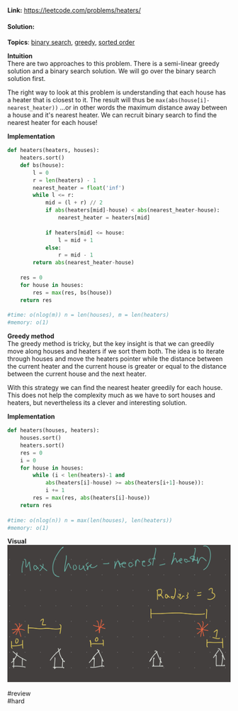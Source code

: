  
**Link:** https://leetcode.com/problems/heaters/  
#### Solution:  
  
**Topics**: [binary search](binary%20search.md), [greedy](greedy.md), [sorted order](../DSA/sorted%20order.md)  
  
**Intuition**  
There are two approaches to this problem. There is a semi-linear greedy solution and a binary search solution. We will go over the binary search solution first.  
  
The right way to look at this problem is understanding that each house has a heater that is closest to it. The result will thus be `max(abs(house[i]-nearest_heater))` ...or in other words the maximum distance away between a house and it's nearest heater. We can recruit binary search to find the nearest heater for each house!  
  
**Implementation**  
```python  
def heaters(heaters, houses):  
	heaters.sort()  
	def bs(house):  
		l = 0  
		r = len(heaters) - 1  
		nearest_heater = float('inf')  
		while l <= r:  
			mid = (l + r) // 2  
			if abs(heaters[mid]-house) < abs(nearest_heater-house):  
				nearest_heater = heaters[mid]  
				  
			if heaters[mid] <= house:  
				l = mid + 1  
			else:  
				r = mid - 1  
		return abs(nearest_heater-house)  
  
	res = 0  
	for house in houses:  
		res = max(res, bs(house))  
	return res  
  
#time: o(nlog(m)) n = len(houses), m = len(heaters)  
#memory: o(1)  
```  
  
**Greedy method**  
The greedy method is tricky, but the key insight is that we can greedily move along houses and heaters if we sort them both. The idea is to iterate through houses and move the heaters pointer while the distance between the current heater and the current house is greater or equal to the distance between the current house and the next heater.   
  
With this strategy we can find the nearest heater greedily for each house. This does not help the complexity much as we have to sort houses and heaters, but nevertheless its a clever and interesting solution.   
  
**Implementation**  
```python  
def heaters(houses, heaters):  
	houses.sort()  
	heaters.sort()  
	res = 0  
	i = 0  
	for house in houses:  
		while (i < len(heaters)-1 and   
			abs(heaters[i]-house) >= abs(heaters[i+1]-house)):  
			i += 1  
		res = max(res, abs(heaters[i]-house))  
	return res  
  
#time: o(nlog(n)) n = max(len(houses), len(heaters))  
#memory: o(1)  
```  
  
**Visual**   
![IMG_BA78A5AAF7A0-1.jpeg](./_pics/IMG_BA78A5AAF7A0-1.jpeg)  
  
  
#review   
#hard   
  
  
